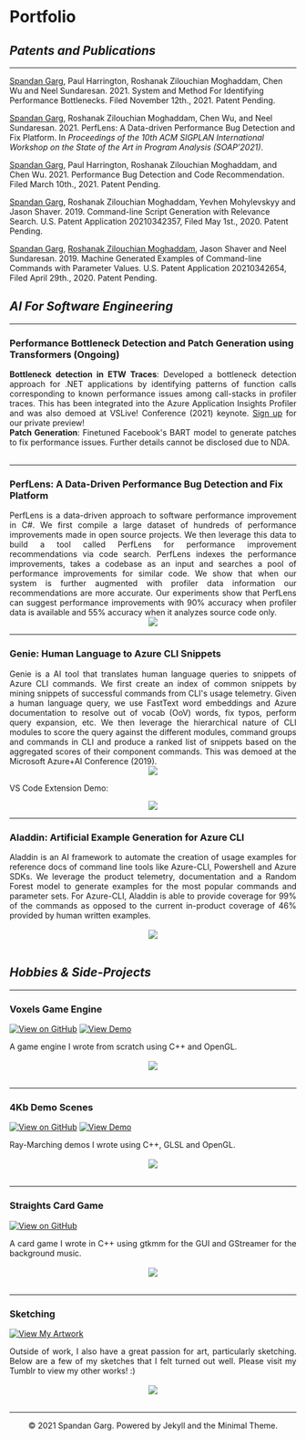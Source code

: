 # <b>Portfolio</b>


## <b><i>Patents and Publications</i></b>
---
<u>Spandan Garg</u>, Paul Harrington, Roshanak Zilouchian Moghaddam, Chen Wu and Neel Sundaresan. 2021. System and Method For Identifying Performance Bottlenecks. Filed November 12th., 2021. Patent Pending.

<u>Spandan Garg</u>, Roshanak Zilouchian Moghaddam, Chen Wu, and Neel Sundaresan. 2021. PerfLens: A Data-driven Performance Bug Detection and Fix Platform. In <i>Proceedings of the 10th ACM SIGPLAN International Workshop on the State of the Art in Program Analysis (SOAP’2021)</i>.

<u>Spandan Garg</u>, Paul Harrington, Roshanak Zilouchian Moghaddam, and Chen Wu. 2021. Performance Bug Detection and Code Recommendation. Filed March 10th., 2021. Patent Pending.

<u>Spandan Garg</u>, Roshanak Zilouchian Moghaddam, Yevhen Mohylevskyy and Jason Shaver. 2019. Command-line Script Generation with Relevance Search. U.S. Patent Application 20210342357, Filed May 1st., 2020. Patent Pending.

<u>Spandan Garg</u>, <u>Roshanak Zilouchian Moghaddam</u>, Jason Shaver and Neel Sundaresan. 2019. Machine Generated Examples of Command-line Commands with Parameter Values. U.S. Patent Application 20210342654, Filed April 29th., 2020. Patent Pending.
<br>

## <i><b>AI For Software Engineering</b></i>
---
### <b>Performance Bottleneck Detection and Patch Generation using Transformers</b> (Ongoing)

<div style="text-align: justify">
<b>Bottleneck detection in ETW Traces</b>: Developed a bottleneck detection approach for .NET applications by identifying
patterns of function calls corresponding to known performance issues among call-stacks in profiler traces. This has been integrated into the Azure Application Insights Profiler and was also demoed at VSLive! Conference (2021) keynote. <a href="https://github.com/microsoft/optimization-insights">Sign up</a> for our private preview!
<br>
<b>Patch Generation</b>: Finetuned Facebook's BART model to generate patches to fix performance issues. Further details cannot be disclosed due to NDA.</div>
<br>

---

### <b>PerfLens: A Data-Driven Performance Bug Detection and Fix Platform</b>

<div style="text-align: justify">PerfLens is a data-driven approach to software performance improvement in C#. We first compile a large dataset of hundreds of performance improvements made in open source projects. We then leverage this data to build a tool called PerfLens for performance improvement recommendations via code search. PerfLens indexes the performance improvements, takes a codebase as an input and searches a pool of performance improvements for similar code. We show that when our system is further augmented with profiler data information our recommendations are more accurate. Our experiments show that PerfLens can suggest performance improvements with 90% accuracy when profiler data is available and 55% accuracy when it analyzes source code only.</div>

<center><img src="images/PerfLensSuggestions.PNG"/></center>

---
### <b>Genie: Human Language to Azure CLI Snippets</b>

<div style="text-align: justify"> Genie is a AI tool that translates human language queries to snippets of Azure CLI commands. We first create an index of common snippets by mining snippets of successful commands from CLI's usage telemetry. Given a human language query, we use FastText word embeddings and Azure documentation to resolve out of vocab (OoV) words, fix typos, perform query expansion, etc. We then leverage the hierarchical nature of CLI modules to score the query against the different modules, command groups and commands in CLI and produce a ranked list of snippets based on the aggregated scores of their component commands. This was demoed at the Microsoft Azure+AI Conference (2019).
</div>

<center><img src="images/Genie.PNG"/></center>

VS Code Extension Demo:
<center><img src="images/GenieDemo.gif"/></center>

---
### <b>Aladdin: Artificial Example Generation for Azure CLI</b>

<div style="text-align: justify">Aladdin is an AI framework to automate the creation of usage examples for reference docs of command line
tools like Azure-CLI, Powershell and Azure SDKs. We leverage the product telemetry, documentation and a Random Forest model to generate examples for the most popular commands and parameter sets. For Azure-CLI, Aladdin is able to provide coverage for 99% of the commands as opposed to the current in-product coverage of 46% provided by human written examples.</div>
<br>
<center><img src="images/Aladdin.PNG"></center>
<br>


## <b><i>Hobbies & Side-Projects</i></b>
---
### <b>Voxels Game Engine</b>
[![View on GitHub](https://img.shields.io/badge/GitHub-Source_Code-blue?logo=GitHub)](https://github.com/glGarg/Voxels)
[![View Demo](https://img.shields.io/badge/YouTube-Watch_Demo-grey?logo=youtube&labelColor=FF0000)](https://www.youtube.com/watch?v=Hn5ZP1zGmSA&list=PLWKNAuzDDovlArNzZ5ce_5a7hCr9DGIqS&index=2)

<div style="text-align: justify">A game engine I wrote from scratch using C++ and OpenGL.</div>
<br>
<center><img src="images/Voxels.jpg"/></center>
<br>

---
### <b>4Kb Demo Scenes</b>

[![View on GitHub](https://img.shields.io/badge/GitHub-Source_Code-blue?logo=GitHub)](https://github.com/glGarg/4Kb-Demo-Scenes)
[![View Demo](https://img.shields.io/badge/YouTube-Watch_Demo-grey?logo=youtube&labelColor=FF0000)](https://www.youtube.com/watch?v=w7AOLJrzUCw&list=PLWKNAuzDDovlArNzZ5ce_5a7hCr9DGIqS&index=3)

<div style="text-align: justify">Ray-Marching demos I wrote using C++, GLSL and OpenGL.</div>
<br>
<center><img src="images/4Kb.PNG"/></center>
<br>

---
### <b>Straights Card Game</b>

[![View on GitHub](https://img.shields.io/badge/GitHub-Source_Code-blue?logo=GitHub)](https://github.com/glGarg/Straights)

<div style="text-align: justify">A card game I wrote in C++ using gtkmm for the GUI and GStreamer for the background music.</div>
<br>
<center><img src="images/Straights.png"/></center>
<br>

---
### <b>Sketching</b>

[![View My Artwork](https://img.shields.io/badge/Tumblr-View_Artwork-grey?logo=tumblr&labelColor=blue)](https://spandangarg.tumblr.com)

<div style="text-align: justify">Outside of work, I also have a great passion for art, particularly sketching. Below are a few of my sketches that I felt turned out well. Please visit my Tumblr to view my other works! :)</div>
<br>
<center><img src="images/Sketches.PNG"/></center>
<br>

---
<center>© 2021 Spandan Garg. Powered by Jekyll and the Minimal Theme.</center>
